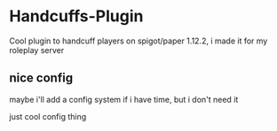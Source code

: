 # Handcuffs-Plugin
Cool plugin to handcuff players on spigot/paper 1.12.2, i made it for my roleplay server


## nice config
maybe i'll add a config system if i have time, but i don't need it

just cool config thing

